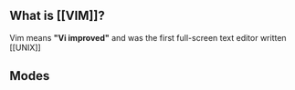 ## What is [[VIM]]?

Vim means **"Vi improved"** and was the first full-screen text editor written [[UNIX]]

## Modes
